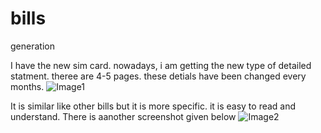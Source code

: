 # bills
generation

I have the new sim card. nowadays, i am getting the new type of detailed statment. theree are 4-5 pages. these detials have been changed every months.
![Image1](https://github.com/abbu697/bills/assets/44437275/d33382b8-93c4-45c6-b82c-6bc21e93b8e9)

It is similar like other bills but it is more specific. it is easy to read and understand. There is aanother screenshot given below
![Image2](https://github.com/abbu697/bills/assets/44437275/08358240-3316-4338-be53-8d12494906d9)
